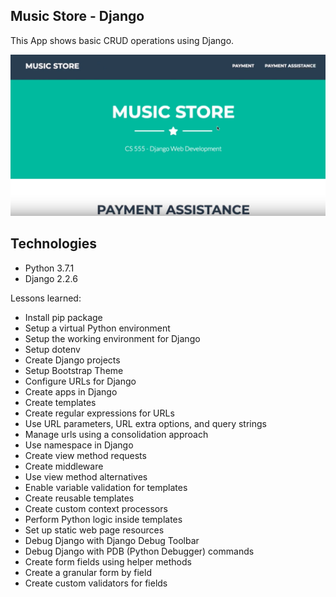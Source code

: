 ## Music Store - Django

This App shows basic CRUD operations using Django.

![](header.png)

## Technologies
- Python 3.7.1
- Django 2.2.6

Lessons learned:
- Install pip package
- Setup a virtual Python environment
- Setup the working environment for Django
- Setup dotenv
- Create Django projects
- Setup Bootstrap Theme
- Configure URLs for Django
- Create apps in Django
- Create templates
- Create regular expressions for URLs
- Use URL parameters, URL extra options, and query strings
- Manage urls using a consolidation approach
- Use namespace in Django
- Create view method requests
- Create middleware
- Use view method alternatives
- Enable variable validation for templates
- Create reusable templates
- Create custom context processors
- Perform Python logic inside templates
- Set up static web page resources
- Debug Django with Django Debug Toolbar
- Debug Django with PDB (Python Debugger) commands
- Create form fields using helper methods
- Create a granular form by field
- Create custom validators for fields
